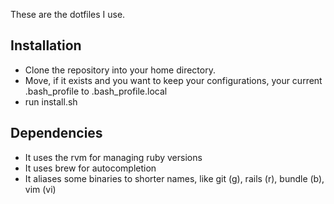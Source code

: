 These are the dotfiles I use.

Installation
------------

- Clone the repository into your home directory.
- Move, if it exists and you want to keep your configurations, your current .bash_profile to .bash_profile.local
- run install.sh

Dependencies
------------

- It uses the rvm for managing ruby versions
- It uses brew for autocompletion
- It aliases some binaries to shorter names, like git (g), rails (r), bundle (b), vim (vi)
